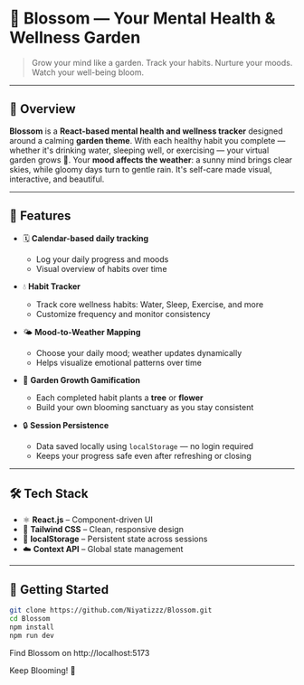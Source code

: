 # 🌸 Blossom — Your Mental Health & Wellness Garden

> Grow your mind like a garden. Track your habits. Nurture your moods. Watch your well-being bloom.

---

## 🌿 Overview

**Blossom** is a **React-based mental health and wellness tracker** designed around a calming **garden theme**. With each healthy habit you complete — whether it's drinking water, sleeping well, or exercising — your virtual garden grows 🌱. Your **mood affects the weather**: a sunny mind brings clear skies, while gloomy days turn to gentle rain. It's self-care made visual, interactive, and beautiful.

---

## 🌟 Features

- 🗓 **Calendar-based daily tracking**
  - Log your daily progress and moods
  - Visual overview of habits over time

- 💧 **Habit Tracker**
  - Track core wellness habits: Water, Sleep, Exercise, and more
  - Customize frequency and monitor consistency

- 🌤 **Mood-to-Weather Mapping**
  - Choose your daily mood; weather updates dynamically
  - Helps visualize emotional patterns over time

- 🌺 **Garden Growth Gamification**
  - Each completed habit plants a **tree** or **flower**
  - Build your own blooming sanctuary as you stay consistent

- 🔒 **Session Persistence**
  - Data saved locally using `localStorage` — no login required
  - Keeps your progress safe even after refreshing or closing

---



## 🛠 Tech Stack

- ⚛️ **React.js** – Component-driven UI
- 🎨 **Tailwind CSS** – Clean, responsive design
- 💾 **localStorage** – Persistent state across sessions
- ☁️ **Context API** – Global state management

---



## 🚀 Getting Started

```bash
git clone https://github.com/Niyatizzz/Blossom.git
cd Blossom
npm install
npm run dev 
```
Find Blossom on http://localhost:5173

Keep Blooming! 🌸